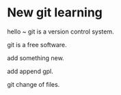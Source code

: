 # New git learning

hello ~ git is a version control system.

git is a free software.

add something new.

add append gpl.

git change of files.
